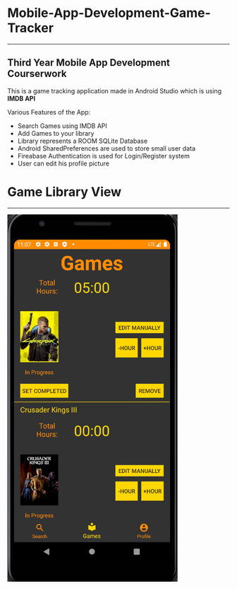 # Mobile-App-Development-Game-Tracker
---
## Third Year Mobile App Development Courserwork
This is a game tracking application made in Android Studio which is using **IMDB API**

Various Features of the App:
 
 - Search Games using IMDB API
 - Add Games to your library
 - Library represents a ROOM SQLite Database
 - Android SharedPreferences are used to store small user data
 - Fireabase Authentication is used for Login/Register system
 - User can edit his profile picture

# Game Library View
---

![alt text](Снимок.PNG)
